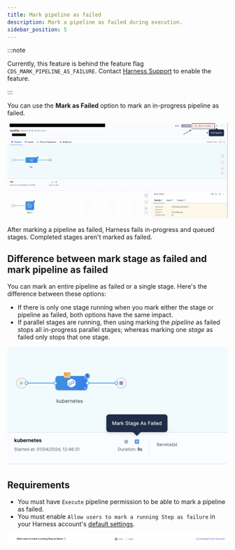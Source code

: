 ```yaml
---
title: Mark pipeline as failed
description: Mark a pipeline as failed during execution.
sidebar_position: 5
---
```


:::note

Currently, this feature is behind the feature flag `CDS_MARK_PIPELINE_AS_FAILURE`. Contact [Harness Support](mailto:support@harness.io) to enable the feature.

:::

You can use the **Mark as Failed** option to mark an in-progress pipeline as failed.

![](../static/make-pipeline-as-failed.png)

After marking a pipeline as failed, Harness fails in-progress and queued stages. Completed stages aren't marked as failed.


## Difference between mark stage as failed and mark pipeline as failed

You can mark an entire pipeline as failed or a single stage. Here's the difference between these options:

- If there is only one stage running when you mark either the stage or pipeline as failed, both options have the same impact.
- If parallel stages are running, then using marking the *pipeline* as failed stops all in-progress parallel stages; whereas marking one *stage* as failed only stops that one stage.

![](../static/mark-stage-failed.png)



## Requirements

- You must have `Execute` pipeline permission to be able to mark a pipeline as failed.
- You must enable `Allow users to mark a running Step as failure` in your Harness account's [default settings](/docs/platform/settings/default-settings).

![](../static/mark_pipe_failed_settings.png)

